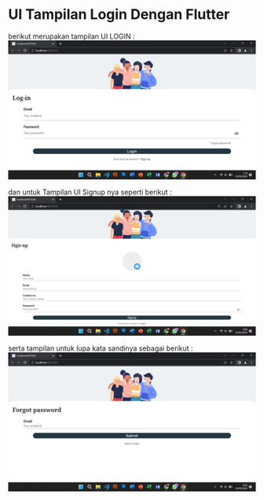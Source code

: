 # UI Tampilan Login Dengan Flutter

berikut merupakan tampilan UI LOGIN : <br>
![menambahkan_gambar](login.png) <br>

dan untuk Tampilan UI Signup nya seperti berikut : <br>
![menambahkan_gambar](signup.png) <br>

serta tampilan untuk lupa kata sandinya sebagai berikut : <br>
![menambahkan_gambar](forgot_password.png) <br>






